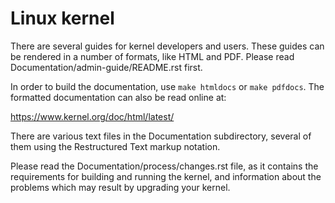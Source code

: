 # Linux kernel

There are several guides for kernel developers and users.
These guides can be rendered in a number of formats, like HTML and PDF.
Please read Documentation/admin-guide/README.rst first.

In order to build the documentation, use `make htmldocs` or
`make pdfdocs`.
The formatted documentation can also be read online at:

https://www.kernel.org/doc/html/latest/

There are various text files in the Documentation subdirectory,
several of them using the Restructured Text markup notation.

Please read the Documentation/process/changes.rst file, as it contains the
requirements for building and running the kernel, and information about
the problems which may result by upgrading your kernel.
